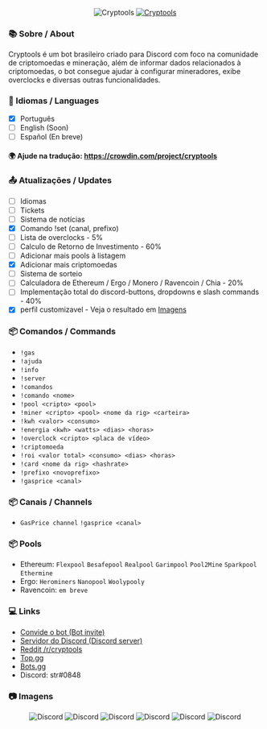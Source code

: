 <p align="center">
  <img src="https://i.imgur.com/k1zv2eB.png" alt="Cryptools"/>
 <a href="https://top.gg/bot/863032603057061919">
  <img src="https://top.gg/api/widget/status/863032603057061919.svg" alt="Cryptools" />
  </a>
</p>

### 📚 Sobre / About
Cryptools é um bot brasileiro criado para Discord com foco na comunidade de criptomoedas e mineração, além de informar dados relacionados à criptomoedas, o bot consegue ajudar à configurar mineradores, exibe overclocks e diversas outras funcionalidades. 

### 🧩 Idiomas / Languages
- [x] Português
- [ ] English (Soon)
- [ ] Español (En breve)

#### 🌍 Ajude na tradução: https://crowdin.com/project/cryptools

### 📤 Atualizações / Updates
- [ ] Idiomas
- [ ] Tickets
- [ ] Sistema de notícias
- [x] Comando !set (canal, prefixo)
- [ ] Lista de overclocks - 5%
- [ ] Calculo de Retorno de Investimento - 60%
- [ ] Adicionar mais pools à listagem
- [x] Adicionar mais criptomoedas
- [ ] Sistema de sorteio
- [ ] Calculadora de Ethereum / Ergo / Monero / Ravencoin / Chia - 20%
- [ ] Implementação total do discord-buttons, dropdowns e slash commands - 40%
- [x] perfil customizavel - Veja o resultado em [Imagens](https://github.com/juni-or/cryptools#-imagens)

### 📦 Comandos / Commands
- `!gas`
- `!ajuda`
- `!info`
- `!server`
- `!comandos`
- `!comando <nome>`
- `!pool <cripto> <pool>`
- `!miner <cripto> <pool> <nome da rig> <carteira>`
- `!kwh <valor> <consumo>`
- `!energia <kwh> <watts> <dias> <horas>`
- `!overclock <cripto> <placa de vídeo>`
- `!criptomoeda`
- `!roi <valor total> <consumo> <dias> <horas>`
- `!card <nome da rig> <hashrate>`
- `!prefixo <novoprefixo>`
- `!gasprice <canal>`

### 📦 Canais / Channels
- `GasPrice channel` `!gasprice <canal>` 

### 📦 Pools

- Ethereum: `Flexpool` `Besafepool` `Realpool` `Garimpool` `Pool2Mine` `Sparkpool` `Ethermine`
- Ergo: `Herominers` `Nanopool` `Woolypooly`
- Ravencoin: `em breve`

### 💻 Links

- [Convide o bot (Bot invite)](https://discord.com/oauth2/authorize?client_id=863032603057061919&scope=bot&permissions=3960466673)
- [Servidor do Discord (Discord server)](https://discord.gg/7jVptS8Fym)
- [Reddit /r/cryptools](https://www.reddit.com/r/cryptools/)
- [Top.gg](https://top.gg/bot/863032603057061919)
- [Bots.gg](https://discord.bots.gg/bots/863032603057061919)
- Discord: str#0848

### 📷 Imagens

<p align="center">
  <img src="https://i.imgur.com/QN1FGc1.png" alt="Discord"/>
  <img src="https://i.imgur.com/beE6Rua.png" alt="Discord"/>
  <img src="https://i.imgur.com/xsAeNIp.png" alt="Discord"/>
  <img src="https://i.imgur.com/hWeHjiw.png" alt="Discord"/>
  <img src="https://i.imgur.com/sO0qBA6.png" alt="Discord"/>
  <img src="https://i.imgur.com/DwDJuMy.png" alt="Discord"/>
</p>
